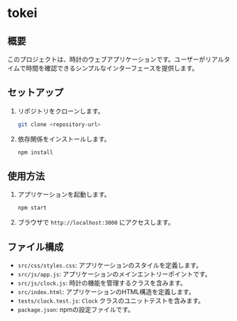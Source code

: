 # tokei

## 概要
このプロジェクトは、時計のウェブアプリケーションです。ユーザーがリアルタイムで時間を確認できるシンプルなインターフェースを提供します。

## セットアップ
1. リポジトリをクローンします。
   ```bash
   git clone <repository-url>
   ```
2. 依存関係をインストールします。
   ```bash
   npm install
   ```

## 使用方法
1. アプリケーションを起動します。
   ```bash
   npm start
   ```
2. ブラウザで `http://localhost:3000` にアクセスします。

## ファイル構成
- `src/css/styles.css`: アプリケーションのスタイルを定義します。
- `src/js/app.js`: アプリケーションのメインエントリーポイントです。
- `src/js/clock.js`: 時計の機能を管理するクラスを含みます。
- `src/index.html`: アプリケーションのHTML構造を定義します。
- `tests/clock.test.js`: `Clock` クラスのユニットテストを含みます。
- `package.json`: npmの設定ファイルです。